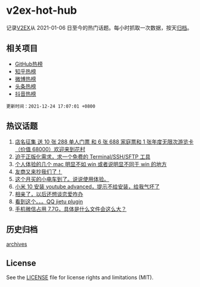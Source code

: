 # v2ex-hot-hub

 记录[V2EX](https://www.v2ex.com/)从 2021-01-06 日至今的热门话题。每小时抓取一次数据，按天[归档](archives)。
 
 ## 相关项目

- [GitHub热榜](https://github.com/lonnyzhang423/github-hot-hub)
- [知乎热榜](https://github.com/lonnyzhang423/zhihu-hot-hub)
- [微博热榜](https://github.com/lonnyzhang423/weibo-hot-hub)
- [头条热榜](https://github.com/lonnyzhang423/toutiao-hot-hub)
- [抖音热榜](https://github.com/lonnyzhang423/douyin-hot-hub)


 `更新时间：2021-12-24 17:07:01 +0800`

## 热议话题

1. [店名征集 送 10 张 288 单人门票 和 6 张 688 家庭票和 1 张年度无限次游览卡（价值 68000）欢迎来到花村](https://www.v2ex.com/t/824132)
1. [迫于正版化需求，求一个免费的 Terminal/SSH/SFTP 工具](https://www.v2ex.com/t/824167)
1. [个人体验的几个 mac 明显不如 win 或者说明显不同于 win 的地方](https://www.v2ex.com/t/824214)
1. [友商又来抄我们了！](https://www.v2ex.com/t/824090)
1. [这个月买的小电车到了。说说使用体验。](https://www.v2ex.com/t/824140)
1. [小米 10 安装 youtube advanced，提示不给安装，给我气坏了](https://www.v2ex.com/t/824148)
1. [相亲了，以后还想谈恋爱咋办](https://www.v2ex.com/t/824087)
1. [看到这个。。。QQ jietu plugin](https://www.v2ex.com/t/824156)
1. [手机微信占用 7.7G，具体是什么文件会这么大？](https://www.v2ex.com/t/824174)

## 历史归档

[archives](archives)

## License

See the [LICENSE](LICENSE) file for license rights and limitations (MIT).
